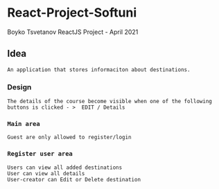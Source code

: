# React-Project-Softuni
   Boyko Tsvetanov ReactJS Project - April 2021



## Idea

    An application that stores informaciton about destinations.

### Design
    The details of the course become visible when one of the following buttons is clicked - >  EDIT / Details 

### `Main area`
    Guest are only allowed to register/login


### `Register user area`
    Users can view all added destinations
    User can view all details
    User-creator can Edit or Delete destination


